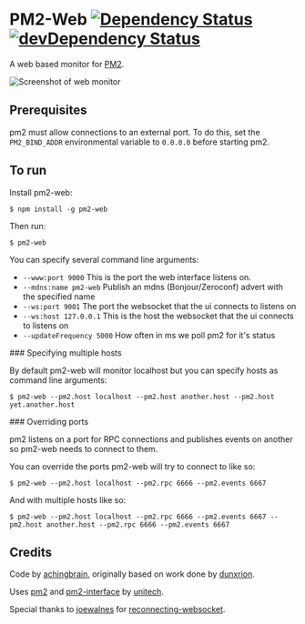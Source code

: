 # PM2-Web [![Dependency Status](https://david-dm.org/achingbrain/pm2-web.png)](https://david-dm.org/achingbrain/pm2-web) [![devDependency Status](https://david-dm.org/achingbrain/pm2-web/dev-status.png)](https://david-dm.org/achingbrain/pm2-web#info=devDependencies)

A web based monitor for [PM2](https://github.com/Unitech/pm2).

![Screenshot of web monitor](https://raw.github.com/achingbrain/pm2-web/master/assets/screenshot.png)

## Prerequisites

pm2 must allow connections to an external port.  To do this, set the `PM2_BIND_ADDR` environmental variable to `0.0.0.0` before starting pm2.

## To run

Install pm2-web:

```
$ npm install -g pm2-web
```

Then run:

```
$ pm2-web
```

You can specify several command line arguments:

 - `--www:port 9000` This is the port the web interface listens on.
 - `--mdns:name pm2-web` Publish an mdns (Bonjour/Zeroconf) advert with the specified name
 - `--ws:port 9001` The port the websocket that the ui connects to listens on
 - `--ws:host 127.0.0.1` This is the host the websocket that the ui connects to listens on
 - `--updateFrequency 5000` How often in ms we poll pm2 for it's status

### Specifying multiple hosts

By default pm2-web will monitor localhost but you can specify hosts as command line arguments:

```
$ pm2-web --pm2.host localhost --pm2.host another.host --pm2.host yet.another.host
```

### Overriding ports

pm2 listens on a port for RPC connections and publishes events on another so pm2-web needs to connect to them.

You can override the ports pm2-web will try to connect to like so:

```
$ pm2-web --pm2.host localhost --pm2.rpc 6666 --pm2.events 6667
```

And with multiple hosts like so:

```
$ pm2-web --pm2.host localhost --pm2.rpc 6666 --pm2.events 6667 --pm2.host another.host --pm2.rpc 6666 --pm2.events 6667
```

## Credits

Code by [achingbrain](http://github.com/achingbrain), originally based on work done by [dunxrion](https://github.com/dunxrion).

Uses [pm2](https://github.com/unitech/pm2) and [pm2-interface](https://github.com/unitech/pm2-interface) by [unitech](https://github.com/unitech).

Special thanks to [joewalnes](https://github.com/joewalnes) for [reconnecting-websocket](https://github.com/joewalnes/reconnecting-websocket).

